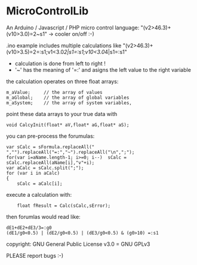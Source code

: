 # MicroControlLib
An Arduino / Javascript / PHP micro control language: "(v2>46.3)+(v10>3.0)=2~s1" -> cooler on/off :-)

.ino example includes multiple calculations like "(v2>46.3)+(v10>3.5)=2=:s1;v1<3.0*2|s1=:s1;v10<3.0*4|s1=:s1"

* calculation is done from left to right !  
* '~' has the meaning of '=:' and asigns the left value to the right variable

the calculation operates on three float arrays:  

    m_aValue;     // the array of values  
    m_aGlobal;    // the array of global variables  
    m_aSystem;    // the array of system variables,  

point these data arrays to your true data with  

    void CalcyInit(float* aV,float* aG,float* aS);

you can pre-process the forumulas:

    var sCalc = sFormula.replaceAll(" ","").replaceAll("=:","~").replaceAll("\n",";");
    for(var i=aName.length-1; i>=0; i--)  sCalc = sCalc.replaceAll(aName[i],"v"+i);
    var aCalc = sCalc.split(";");
    for (var i in aCalc)
    {
        sCalc = aCalc[i];
    

execute a calculation with:  

        float fResult = Calc(sCalc,sError);

then forumlas would read like:

    dE1+dE2+dE3/3=:g0
    (dE1/g0<0.5) | (dE2/g0<0.5) | (dE3/g0<0.5) & (g0>10) =:s1


copyright: GNU General Public License v3.0 = GNU GPLv3

PLEASE report bugs :-)
